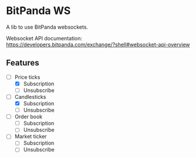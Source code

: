 # BitPanda WS

A lib to use BitPanda websockets.

Websocket API documentation: https://developers.bitpanda.com/exchange/?shell#websocket-api-overview

## Features

- [ ] Price ticks
  - [x] Subscription
  - [ ] Unsubscribe
- [ ] Candlesticks
  - [x] Subscription
  - [ ] Unsubscribe
- [ ] Order book
  - [ ] Subscription
  - [ ] Unsubscribe
- [ ] Market ticker
  - [ ] Subscription
  - [ ] Unsubscribe
